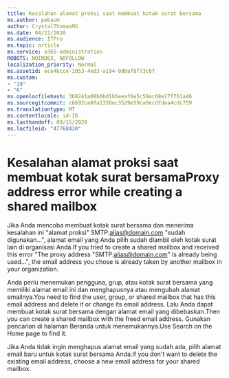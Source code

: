 ```yaml
---
title: Kesalahan alamat proksi saat membuat kotak surat bersama
ms.author: pebaum
author: CrystalThomasMS
ms.date: 04/21/2020
ms.audience: ITPro
ms.topic: article
ms.service: o365-administration
ROBOTS: NOINDEX, NOFOLLOW
localization_priority: Normal
ms.assetid: ece4bcce-1053-4ed3-a194-9d0af8f73c6f
ms.custom:
- "19"
- "6"
ms.openlocfilehash: 368241a08b6bd1b5eeaf6e5c59ac68e27f761a46
ms.sourcegitcommit: c6692ce0fa1358ec3529e59ca0ecdfdea4cdc759
ms.translationtype: MT
ms.contentlocale: id-ID
ms.lasthandoff: 09/15/2020
ms.locfileid: "47768430"
---
```

# <a name="proxy-address-error-while-creating-a-shared-mailbox"></a><span data-ttu-id="83e02-102">Kesalahan alamat proksi saat membuat kotak surat bersama</span><span class="sxs-lookup"><span data-stu-id="83e02-102">Proxy address error while creating a shared mailbox</span></span>

<span data-ttu-id="83e02-103">Jika Anda mencoba membuat kotak surat bersama dan menerima kesalahan ini "alamat proksi" SMTP:alias@domain.com "sudah digunakan...", alamat email yang Anda pilih sudah diambil oleh kotak surat lain di organisasi Anda.</span><span class="sxs-lookup"><span data-stu-id="83e02-103">If you tried to create a shared mailbox and received this error "The proxy address "SMTP:alias@domain.com" is already being used…", the email address you chose is already taken by another mailbox in your organization.</span></span>
  
<span data-ttu-id="83e02-104">Anda perlu menemukan pengguna, grup, atau kotak surat bersama yang memiliki alamat email ini dan menghapusnya atau mengubah alamat emailnya.</span><span class="sxs-lookup"><span data-stu-id="83e02-104">You need to find the user, group, or shared mailbox that has this email address and delete it or change its email address.</span></span> <span data-ttu-id="83e02-105">Lalu Anda dapat membuat kotak surat bersama dengan alamat email yang dibebaskan.</span><span class="sxs-lookup"><span data-stu-id="83e02-105">Then you can create a shared mailbox with the freed email address.</span></span> <span data-ttu-id="83e02-106">Gunakan pencarian di halaman Beranda untuk menemukannya.</span><span class="sxs-lookup"><span data-stu-id="83e02-106">Use Search on the Home page to find it.</span></span>
  
<span data-ttu-id="83e02-107">Jika Anda tidak ingin menghapus alamat email yang sudah ada, pilih alamat email baru untuk kotak surat bersama Anda.</span><span class="sxs-lookup"><span data-stu-id="83e02-107">If you don't want to delete the existing email address, choose a new email address for your shared mailbox.</span></span>
  